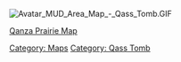 ![](Avatar_MUD_Area_Map_-_Qass_Tomb.GIF "Avatar_MUD_Area_Map_-_Qass_Tomb.GIF")

[Qanza Prairie Map](Qanza_Prairie_Map "wikilink")  

[Category: Maps](Category:_Maps "wikilink") [Category: Qass
Tomb](Category:_Qass_Tomb "wikilink")
